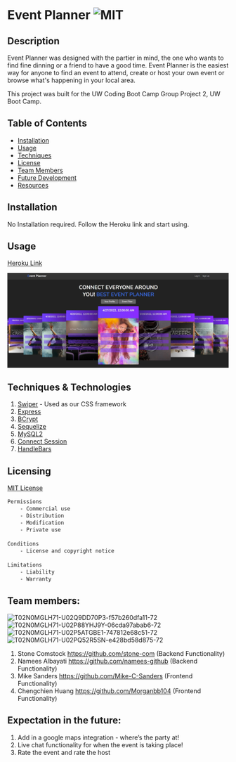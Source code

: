 # Event Planner ![MIT](https://img.shields.io/badge/license-MIT-brightgreen)

## Description 

Event Planner was designed with the partier in mind, the one who wants to find fine dinning or a friend to have a good time. Event Planner is the easiest way for anyone to find an event to attend, create or host your own event or browse what's happening in your local area.

This project was built for the UW Coding Boot Camp Group Project 2, UW Boot Camp. 

## Table of Contents
    
- [Installation](#installation)
- [Usage](#Usage)
- [Techniques](#Techniques)
- [License](#Licensing)
- [Team Members](#teammembers)
- [Future Development](#future)
- [Resources](#resources)

## Installation

No Installation required. Follow the Heroku link and start using.

## Usage

[Heroku Link](https://obscure-chamber-98928.herokuapp.com/)

![Homescreen](./public/images/Capture.JPG)
 
## Techniques & Technologies

1. [Swiper](https://swiperjs.com/get-started) - Used as our CSS framework
2. [Express](https://www.npmjs.com/package/express)
3. [BCrypt](https://www.npmjs.com/package/bcrypt)
4. [Sequelize](https://www.npmjs.com/package/sequelize)
5. [MySQL2](https://www.npmjs.com/package/mysql2)
6. [Connect Session](https://www.npmjs.com/package/connect-session-sequelize)
7. [HandleBars](https://www.npmjs.com/package/express-handlebars)

## Licensing

[MIT License](https://github.com/git/git-scm.com/blob/main/MIT-LICENSE.txt)

    Permissions
        - Commercial use
        - Distribution
        - Modification
        - Private use

    Conditions
        - License and copyright notice

    Limitations
        - Liability
        - Warranty

## Team members:
![T02N0MGLH71-U02Q9DD70P3-f57b260dfa11-72](https://user-images.githubusercontent.com/33117688/161895924-13b217be-acd9-416f-8553-b2c0ee77546f.jpg)![T02N0MGLH71-U02P88YHJ9Y-06cda97abab6-72](https://user-images.githubusercontent.com/33117688/161895975-113f27bf-0a58-4412-acf0-504a2ef38f7a.png)![T02N0MGLH71-U02P5ATGBE1-747812e68c51-72](https://user-images.githubusercontent.com/33117688/161896039-1432c8e0-0df8-44e3-80a7-d5f232e8f716.jpg)![T02N0MGLH71-U02PQ52R5SN-e428bd58d875-72](https://user-images.githubusercontent.com/33117688/161896058-c1ad26af-1cec-4fb4-bd4e-93e7ef82aac5.jpg)

1. Stone Comstock https://github.com/stone-com (Backend Functionality)  
2. Namees Albayati https://github.com/namees-github (Backend Functionality)
3. Mike Sanders https://github.com/Mike-C-Sanders (Frontend Functionality)
4. Chengchien Huang https://github.com/Morganbb104 (Frontend Functionality)

## Expectation in the future:

1. Add in a google maps integration - where’s the party at!
2. Live chat functionality for when the event is taking place! 
3. Rate the event and rate the host

